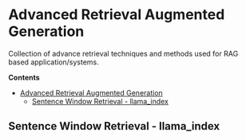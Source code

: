 # Advanced Retrieval Augmented Generation

Collection of advance retrieval techniques and methods used for RAG based application/systems.

**Contents**

- [Advanced Retrieval Augmented Generation](#advanced-retrieval-augmented-generation)
  - [Sentence Window Retrieval - llama_index](#sentence-window-retrieval---llama_index)

## Sentence Window Retrieval - llama_index
